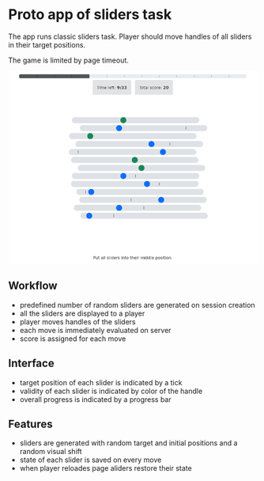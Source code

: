 # Proto app of sliders task

The app runs classic sliders task.
Player should move handles of all sliders in their target positions.

The game is limited by page timeout.

![screenshot](../_screenshots/sliders.png)

## Workflow

- predefined number of random sliders are generated on session creation
- all the sliders are displayed to a player
- player moves handles of the sliders
- each move is immediately evaluated on server
- score is assigned for each move

## Interface

- target position of each slider is indicated by a tick
- validity of each slider is indicated by color of the handle
- overall progress is indicated by a progress bar

## Features

- sliders are generated with random target and initial positions and a random visual shift
- state of each slider is saved on every move
- when player reloades page aliders restore their state